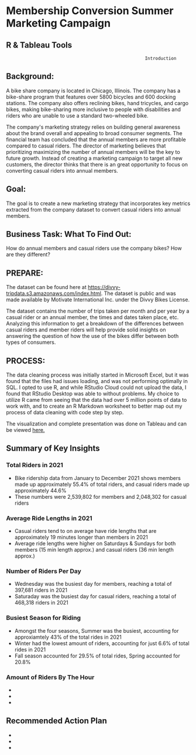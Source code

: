 # Membership Conversion Summer Marketing Campaign 
## R & Tableau Tools


                                                         Introduction
                                                      



## **Background**: 
A bike share company is located in Chicago, Illinois. The company has a bike-share program that features over 5800 bicycles and 600 docking stations. The company also offers reclining bikes, hand tricycles, and cargo bikes, making bike-sharing more inclusive to people with disabilities and riders who are unable to use a standard two-wheeled bike.

The company's marketing strategy relies on building general awareness about the brand overall and appealing to broad consumer segments. The financial team has concluded that the annual members are more profitable compared to casual riders. The director of marketing believes that prioritizing maximizing the number of annual members will be the key to future growth. Instead of creating a marketing campaign to target all new customers, the director thinks that there is an great opportunity to focus on converting casual riders into annual members.





## **Goal**: 
The goal is to create a new marketing strategy that incorporates key metrics extracted from the company dataset to convert casual riders into annual members.


## **Business Task: What To Find Out**: 
How do annual members and casual riders use the company bikes? How are they different?


## **PREPARE**:
The dataset can be found here at https://divvy-tripdata.s3.amazonaws.com/index.html. The dataset is public and was made available by Motivate International Inc. under the Divvy Bikes License. 

The dataset contains the number of trips taken per month and per year by a casual rider or an annual member, the times and dates taken place, etc. Analyzing this information to get a breakdown of the differences between casual riders and member riders will help provide solid insights on answering the question of how the use of the bikes differ between both types of consumers. 



## **PROCESS**:
The data cleaning process was initially started in Microsoft Excel, but it was found that the files had issues loading, and was not performing optimally in SQL. I opted to use R, and while RStudio Cloud could not upload the data, I found that RStudio Desktop was able to without problems. My choice to utilize R came from seeing that the data had over 5 million points of data to work with, and to create an R Markdown worksheet to better map out my process of data cleaning with code step by step. 



The visualization and complete presentation was done on Tableau and can be viewed [here.](https://public.tableau.com/app/profile/visan2980/viz/DataAnalyticsProjectDashboard/Story1#1)

## Summary of Key Insights

### **Total Riders in 2021**
* Bike ridership data from January to December 2021 shows members made up approximately 55.4% of total riders, and casual riders made up approximately 44.6%
* These numbers were 2,539,802 for members and 2,048,302 for casual riders

### **Average Ride Lengths in 2021**
* Casual riders tend to on average have ride lengths that are approximately 19 minutes longer than members in 2021
* Average ride lengths were higher on Saturdays & Sundays for both members (15 min length approx.) and casual riders (36 min length approx.)

### **Number of Riders Per Day**
* Wednesday was the busiest day for members, reaching a total of 397,681 riders in 2021
* Saturaday was the busiest day for casual riders, reaching a total of 468,318 riders in 2021

### **Busiest Season for Riding**
* Amongst the four seasons, Summer was the busiest, accounting for approxiamtely 43% of the total rides in 2021
* Winter had the lowest amount of riders, accounting for just 6.6% of total rides in 2021
* Fall season accounted for 29.5% of total rides, Spring accounted for 20.8%

### **Amount of Riders By The Hour**
*
*
*

## Recommended Action Plan
*
*
*

